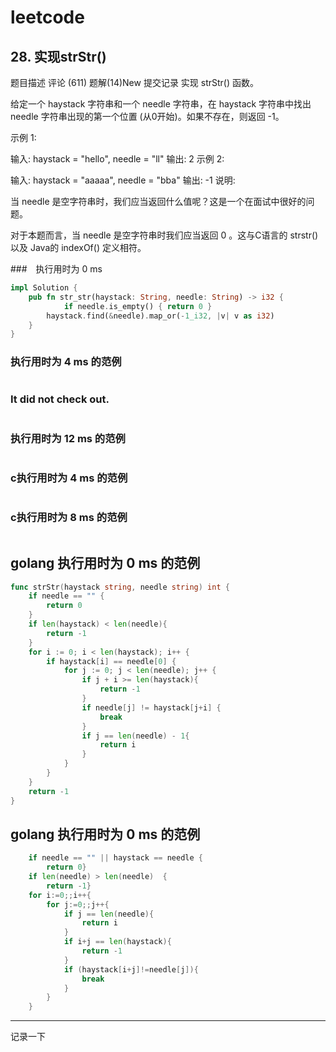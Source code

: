 # leetcode 

## 28. 实现strStr()




题目描述
评论 (611)
题解(14)New
提交记录
实现 strStr() 函数。

给定一个 haystack 字符串和一个 needle 字符串，在 haystack 字符串中找出 needle 字符串出现的第一个位置 (从0开始)。如果不存在，则返回  -1。

示例 1:

输入: haystack = "hello", needle = "ll"
输出: 2
示例 2:

输入: haystack = "aaaaa", needle = "bba"
输出: -1
说明:

当 needle 是空字符串时，我们应当返回什么值呢？这是一个在面试中很好的问题。

对于本题而言，当 needle 是空字符串时我们应当返回 0 。这与C语言的 strstr() 以及 Java的 indexOf() 定义相符。

###　执行用时为 0 ms
```rust
impl Solution {
    pub fn str_str(haystack: String, needle: String) -> i32 {
            if needle.is_empty() { return 0 }
        haystack.find(&needle).map_or(-1_i32, |v| v as i32)    
    }
}
```

### 执行用时为 4 ms 的范例
```rust

```

### It did not check out.
```c

```

### 执行用时为 12 ms 的范例
```c

```

### c执行用时为 4 ms 的范例
```c

```


### c执行用时为 8 ms 的范例
```c

```

## golang 执行用时为 0 ms 的范例
```go
func strStr(haystack string, needle string) int {
    if needle == "" {
        return 0
    }
    if len(haystack) < len(needle){
        return -1
    }
    for i := 0; i < len(haystack); i++ {
		if haystack[i] == needle[0] {
			for j := 0; j < len(needle); j++ {
                if j + i >= len(haystack){
                    return -1
                }
				if needle[j] != haystack[j+i] {
					break
				}	
                if j == len(needle) - 1{
					return i
				}
			}
		}
	}
    return -1
}
```

## golang 执行用时为 0 ms 的范例
```go
    if needle == "" || haystack == needle {
        return 0}
    if len(needle) > len(needle)  {
        return -1}
    for i:=0;;i++{
        for j:=0;;j++{
            if j == len(needle){
                return i
            }
            if i+j == len(haystack){
                return -1
            }
            if (haystack[i+j]!=needle[j]){
                break                
            }
        }
    } 
```
---
记录一下